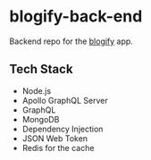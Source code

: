 # blogify-back-end

Backend repo for the [blogify](https://github.com/vnylbscr/blogify) app. 

##  Tech Stack


 - Node.js
 - Apollo GraphQL Server
 - GraphQL
 - MongoDB
 - Dependency Injection
 - JSON Web Token
 - Redis for the cache
